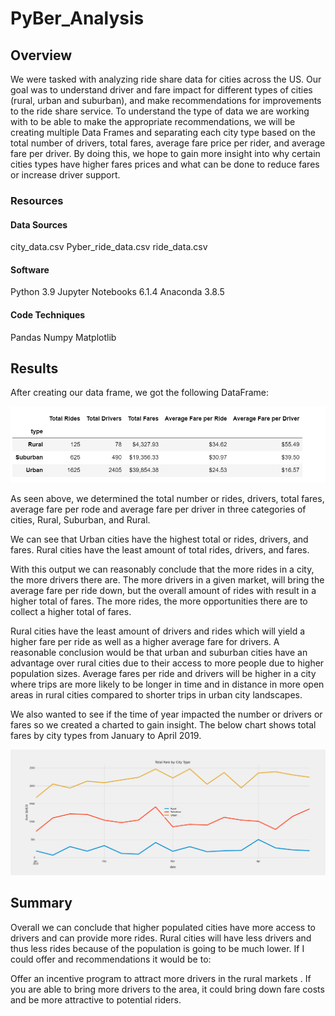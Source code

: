 # PyBer_Analysis

## Overview

We were tasked with analyzing ride share data for cities across the US. Our goal was to understand driver and fare impact for different types of cities (rural, urban and suburban), and make recommendations for improvements to the ride share service. To understand the type of data we are working with to be able to make the appropriate recommendations, we will be creating multiple Data Frames and separating each city type based on the total number of drivers, total fares, average fare price per rider, and average fare per driver. By doing this, we hope to gain more insight into why certain cities types have higher fares prices and what can be done to reduce fares or increase driver support.

### Resources

#### Data Sources
city_data.csv
Pyber_ride_data.csv
ride_data.csv

#### Software
Python 3.9
Jupyter Notebooks 6.1.4
Anaconda 3.8.5

#### Code Techniques
Pandas
Numpy
Matplotlib

## Results

After creating our data frame, we got the following DataFrame:

![image](https://github.com/roderickspells/PyBer_Analysis/blob/main/analysis/Pyber_Summary_DataFrame.png)

As seen above, we determined the total number or rides, drivers, total fares, average fare per rode and average fare per driver in three categories of cities, Rural, Suburban, and Rural.

We can see that Urban cities have the highest total or rides, drivers, and fares. Rural cities have the least amount of total rides, drivers, and fares.

With this output we can reasonably conclude that the more rides in a city, the more drivers there are. The more drivers in a given market, will bring the average fare per ride down, but the overall amount of rides with result in a higher total of fares. The more rides, the more opportunities there are to collect a higher total of fares.

Rural cities have the least amount of drivers and rides which will yield a higher fare per ride as well as a higher average fare for drivers. A reasonable conclusion would be that urban and suburban cities have an advantage over rural cities due to their access to more people due to higher population sizes. Average fares per ride and drivers will be higher in a city where trips are more likely to be longer in time and in distance in more open areas in rural cities compared to shorter trips in urban city landscapes.

We also wanted to see if the time of year impacted the number or drivers or fares so we created a charted to gain insight. The below chart shows total fares by city types from January to April 2019.

![image](https://github.com/roderickspells/PyBer_Analysis/blob/main/analysis/PyBer_fare_summary.png)




## Summary

Overall we can conclude that higher populated cities have more access to drivers and can provide more rides. Rural cities will have less drivers and thus less rides because of the population is going to be much lower.
If I could offer and recommendations it would be to:

Offer an incentive program to attract more drivers in the rural markets . If you are able to bring more drivers to the area, it could bring down fare costs and be more attractive to potential riders.
